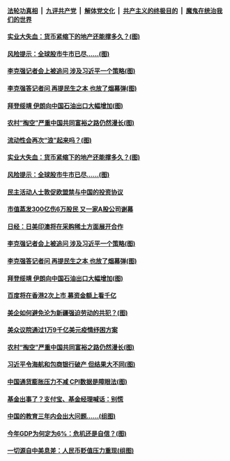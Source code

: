 

####  [法轮功真相](../../../../basic/blob/master/README.md?t=03121201) &nbsp;|&nbsp; [九评共产党](../../../../9ping.md/blob/master/README.md?t=03121201) &nbsp;|&nbsp; [解体党文化](../../../../jtdwh.md/blob/master/README.md?t=03121201)  &nbsp;|&nbsp; [共产主义的终极目的](../../../../gczydzjmd.md/blob/master/README.md?t=03121201) &nbsp;|&nbsp; [魔鬼在统治我们的世界](../../../../mgztzwmdsj.md/blob/master/README.md?t=03121201) 

#### [实业大失血：货币紧缩下的地产还能撑多久？(图)](../pages/p5/965306.md?t=03121201) 

#### [风险提示：全球股市牛市已尽……(图)](../pages/p5/965294.md?t=03121201) 

#### [李克强记者会上被追问 涉及习近平一个策略(图)](../pages/p5/965253.md?t=03121201) 

#### [李克强答记者问 再提民生之本 也放了烟幕弹(图)](../pages/p5/965239.md?t=03121201) 

#### [拜登绥靖 伊朗向中国石油出口大幅增加(图)](../pages/p5/965164.md?t=03121201) 

#### [农村“掏空”严重中国共同富裕之路仍然漫长(图)](../pages/p5/965168.md?t=03121201) 

#### [流动性会再次“浪”起来吗？(图)](../pages/p5/965301.md?t=03121201) 

#### [实业大失血：货币紧缩下的地产还能撑多久？(图)](../pages/p5/965306.md?t=03121201) 

#### [风险提示：全球股市牛市已尽……(图)](../pages/p5/965294.md?t=03121201) 

#### [民主活动人士敦促欧盟禁与中国的投资协议](../pages/p5/965270.md?t=03121201) 

#### [市值蒸发300亿伤6万股民 又一家A股公司谢幕](../pages/p5/965257.md?t=03121201) 

#### [日经：日美印澳将在采购稀土方面展开合作](../pages/p5/965255.md?t=03121201) 

#### [李克强记者会上被追问 涉及习近平一个策略(图)](../pages/p5/965253.md?t=03121201) 

#### [李克强答记者问 再提民生之本 也放了烟幕弹(图)](../pages/p5/965239.md?t=03121201) 

#### [拜登绥靖 伊朗向中国石油出口大幅增加(图)](../pages/p5/965164.md?t=03121201) 

#### [百度将在香港2次上市 募资金额上看千亿](../pages/p5/965233.md?t=03121201) 

#### [美企如何避免沦为新疆强迫劳动的共犯？(图)](../pages/p5/965174.md?t=03121201) 

#### [美众议院通过1万9千亿美元疫情纾困方案](../pages/p5/965172.md?t=03121201) 

#### [农村“掏空”严重中国共同富裕之路仍然漫长(图)](../pages/p5/965168.md?t=03121201) 

#### [习近平令海航和包商银行破产 但结果大不同(图)](../pages/p5/965157.md?t=03121201) 

#### [中国通货膨胀压力不减 CPI数据是障眼法(图)](../pages/p5/965133.md?t=03121201) 

#### [基金出事了？支付宝、基金经理喊话：别慌](../pages/p5/965131.md?t=03121201) 


#### [中国的教育三年内会出大问题……(组图)](../pages/p5/965061.md?t=03121201) 

#### [今年GDP为何定为6%：危机还是自信？(图)](../pages/p5/965072.md?t=03121201) 

#### [一切源自中美息差：人民币贬值压力重现(组图)](../pages/p5/965065.md?t=03121201) 

